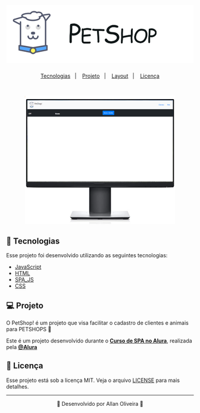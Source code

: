 <h1 align="center">
    <img alt="PetShop!" title="PetShop!" src="/github/logo.png" />
</h1>

<p align="center">
  <a href="#rocket-tecnologias">Tecnologias</a>&nbsp;&nbsp;&nbsp;|&nbsp;&nbsp;&nbsp;
  <a href="#-projeto">Projeto</a>&nbsp;&nbsp;&nbsp;|&nbsp;&nbsp;&nbsp;
  <a href="#-layout">Layout</a>&nbsp;&nbsp;&nbsp;|&nbsp;&nbsp;&nbsp;
  <a href="#memo-licença">Licença</a>
</p>

<br>

<p align="center">
  <img alt="PetShop!" src="/github/petshop.png" width="80%">
</p>

## 🚀 Tecnologias

Esse projeto foi desenvolvido utilizando as seguintes tecnologias:

- [JavaScript](https://developer.mozilla.org/pt-BR/docs/Web/JavaScript)
- [HTML](https://devdocs.io/html/)
- [SPA_JS](https://developer.mozilla.org/en-US/docs/Glossary/SPA)
- [CSS](https://developer.mozilla.org/pt-BR/docs/Web/CSS)

## 💻 Projeto

O PetShop! é um projeto que visa facilitar o cadastro de clientes e animais para PETSHOPS 💜 

Este é um projeto desenvolvido durante o **[Curso de SPA no Alura](https://cursos.alura.com.br/course/spa-javascript-puro)**, realizada pela **[@Alura](https://github.com/alura-cursos)** 


## 📝 Licença

Esse projeto está sob a licença MIT. Veja o arquivo [LICENSE](LICENSE.md) para mais detalhes.

---

<p align="center"> 🚀 Desenvolvido por Allan Oliveira 🚀 </p>